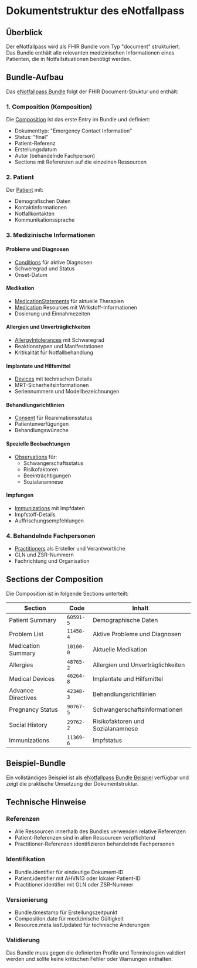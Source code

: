 # Dokumentstruktur des eNotfallpass

## Überblick

Der eNotfallpass wird als FHIR Bundle vom Typ "document" strukturiert. Das Bundle enthält alle relevanten medizinischen Informationen eines Patienten, die in Notfallsituationen benötigt werden.

## Bundle-Aufbau

Das [eNotfallpass Bundle](StructureDefinition-enotfallpass-bundle.html) folgt der FHIR Document-Struktur und enthält:

### 1. Composition (Komposition)
Die [Composition](StructureDefinition-enotfallpass-composition.html) ist das erste Entry im Bundle und definiert:
- Dokumenttyp: "Emergency Contact Information"
- Status: "final"
- Patient-Referenz
- Erstellungsdatum
- Autor (behandelnde Fachperson)
- Sections mit Referenzen auf die einzelnen Ressourcen

### 2. Patient
Der [Patient](StructureDefinition-enotfallpass-patient.html) mit:
- Demografischen Daten
- Kontaktinformationen
- Notfallkontakten
- Kommunikationssprache

### 3. Medizinische Informationen

#### Probleme und Diagnosen
- [Conditions](StructureDefinition-enotfallpass-condition.html) für aktive Diagnosen
- Schweregrad und Status
- Onset-Datum

#### Medikation
- [MedicationStatements](StructureDefinition-enotfallpass-medicationstatement.html) für aktuelle Therapien
- [Medication](StructureDefinition-enotfallpass-medication.html) Resources mit Wirkstoff-Informationen
- Dosierung und Einnahmezeiten

#### Allergien und Unverträglichkeiten
- [AllergyIntolerances](StructureDefinition-enotfallpass-allergyintolerance.html) mit Schweregrad
- Reaktionstypen und Manifestationen
- Kritikalität für Notfallbehandlung

#### Implantate und Hilfsmittel
- [Devices](StructureDefinition-enotfallpass-device.html) mit technischen Details
- MRT-Sicherheitsinformationen
- Seriennummern und Modellbezeichnungen

#### Behandlungsrichtlinien
- [Consent](StructureDefinition-enotfallpass-consent.html) für Reanimationsstatus
- Patientenverfügungen
- Behandlungswünsche

#### Spezielle Beobachtungen
- [Observations](StructureDefinition-enotfallpass-observation.html) für:
  - Schwangerschaftsstatus
  - Risikofaktoren
  - Beeinträchtigungen
  - Sozialanamnese

#### Impfungen
- [Immunizations](StructureDefinition-enotfallpass-immunization.html) mit Impfdaten
- Impfstoff-Details
- Auffrischungsempfehlungen

### 4. Behandelnde Fachpersonen
- [Practitioners](StructureDefinition-enotfallpass-practitioner.html) als Ersteller und Verantwortliche
- GLN und ZSR-Nummern
- Fachrichtung und Organisation

## Sections der Composition

Die Composition ist in folgende Sections unterteilt:

| Section | Code | Inhalt |
|---------|------|--------|
| Patient Summary | `60591-5` | Demographische Daten |
| Problem List | `11450-4` | Aktive Probleme und Diagnosen |
| Medication Summary | `10160-0` | Aktuelle Medikation |
| Allergies | `48765-2` | Allergien und Unverträglichkeiten |
| Medical Devices | `46264-8` | Implantate und Hilfsmittel |
| Advance Directives | `42348-3` | Behandlungsrichtlinien |
| Pregnancy Status | `90767-5` | Schwangerschaftsinformationen |
| Social History | `29762-2` | Risikofaktoren und Sozialanamnese |
| Immunizations | `11369-6` | Impfstatus |

## Beispiel-Bundle

Ein vollständiges Beispiel ist als [eNotfallpass Bundle Beispiel](Bundle-enotfallpass-bundle-example.html) verfügbar und zeigt die praktische Umsetzung der Dokumentstruktur.

## Technische Hinweise

### Referenzen
- Alle Ressourcen innerhalb des Bundles verwenden relative Referenzen
- Patient-Referenzen sind in allen Ressourcen verpflichtend
- Practitioner-Referenzen identifizieren behandelnde Fachpersonen

### Identifikation
- Bundle.identifier für eindeutige Dokument-ID
- Patient.identifier mit AHVN13 oder lokaler Patient-ID
- Practitioner.identifier mit GLN oder ZSR-Nummer

### Versionierung
- Bundle.timestamp für Erstellungszeitpunkt
- Composition.date für medizinische Gültigkeit
- Resource.meta.lastUpdated für technische Änderungen

### Validierung
Das Bundle muss gegen die definierten Profile und Terminologien validiert werden und sollte keine kritischen Fehler oder Warnungen enthalten.

